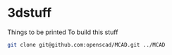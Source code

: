 # 3dstuff
Things to be printed
To build this stuff
```bash
git clone git@github.com:openscad/MCAD.git ../MCAD
```